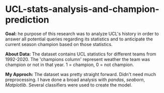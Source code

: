 # UCL-stats-analysis-and-champion-prediction

<p><b>Goal:</b>
he purpose of this research was to analyze UCL's history in order to answer all potential queries regarding its statistics and to anticipate the current season champion based on those statistics.</p>

<p><b>About Data:</b>
The dataset contains UCL statistics for different teams from 1992-2020. The 'champions column' represent weather the team 
was champion or not in that year. 1 = champion, 0 = not champion.</p>
<p>
<b>My Approch:</b> The dataset was pretty straight forward. Didn't need much preprocessing. 
I have done a broad analysis with <i>pandas</i>, <i>seaborn</i>, <i>Matplotlib</i>. Several classifiers were used to create 
the model. 
